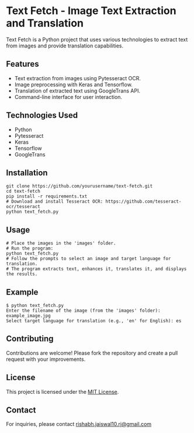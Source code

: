 # Text Fetch - Image Text Extraction and Translation

Text Fetch is a Python project that uses various technologies to extract text from images and provide translation capabilities.

## Features

- Text extraction from images using Pytesseract OCR.
- Image preprocessing with Keras and Tensorflow.
- Translation of extracted text using GoogleTrans API.
- Command-line interface for user interaction.

## Technologies Used

- Python
- Pytesseract
- Keras
- Tensorflow
- GoogleTrans

## Installation

```shell
git clone https://github.com/yourusername/text-fetch.git
cd text-fetch
pip install -r requirements.txt
# Download and install Tesseract OCR: https://github.com/tesseract-ocr/tesseract
python text_fetch.py
```


## Usage
```
# Place the images in the 'images' folder.
# Run the program:
python text_fetch.py
# Follow the prompts to select an image and target language for translation.
# The program extracts text, enhances it, translates it, and displays the results.
```
## Example

```shell
$ python text_fetch.py
Enter the filename of the image (from the 'images' folder): example_image.jpg
Select target language for translation (e.g., 'en' for English): es
```
## Contributing

Contributions are welcome! Please fork the repository and create a pull request with your improvements.

## License

This project is licensed under the [MIT License](LICENSE).

## Contact

For inquiries, please contact rishabh.jaiswal10.rj@gmail.com


